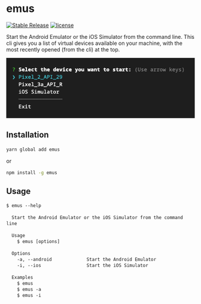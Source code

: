 # emus

[![Stable Release](https://img.shields.io/npm/v/emus.svg)](https://npm.im/emus) [![license](https://badgen.now.sh/badge/license/MIT)](./LICENSE)

Start the Android Emulator or the iOS Simulator from the command line.
This cli gives you a list of virtual devices available on your machine, with the most recently opened (from the cli) at the top.

![](screenshot.png)

## Installation

```sh
yarn global add emus
```

or

```sh
npm install -g emus
```

## Usage

```
$ emus --help

  Start the Android Emulator or the iOS Simulator from the command line

  Usage
    $ emus [options]

  Options
    -a, --android             Start the Android Emulator
    -i, --ios                 Start the iOS Simulator

  Examples
    $ emus
    $ emus -a
    $ emus -i
```
